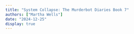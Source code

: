 ```yaml
---
title: "System Collapse: The Murderbot Diaries Book 7"
authors: ["Martha Wells"]
date: "2024-12-25"
display: true
---
```


<!-- Your comments or review here -->
